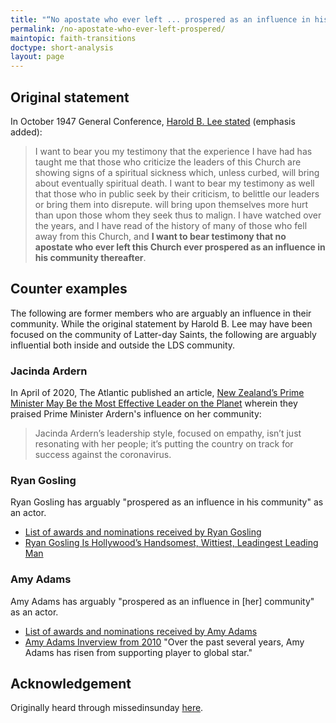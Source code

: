 ```yaml
---
title: "“No apostate who ever left ... prospered as an influence in his community thereafter”"
permalink: /no-apostate-who-ever-left-prospered/
maintopic: faith-transitions
doctype: short-analysis
layout: page
---
```


## Original statement

In October 1947 General Conference, [Harold B. Lee stated](https://archive.org/details/conferencereport1947sa/page/66/mode/2up/search/prospered) (emphasis added):

> I want to bear you my testimony that the experience I have had has taught me that those who criticize the leaders of this Church are showing signs of a spiritual sickness which, unless curbed, will bring about eventually spiritual death. I want to bear my testimony as well that those who in public seek by their criticism, to belittle our leaders or bring them into disrepute. will bring upon themselves more hurt than upon those whom they seek thus to malign. I have watched over the years, and I have read of the history of many of those who fell away from this Church, and **I want to bear testimony that no apostate who ever left this Church ever prospered as an influence in his community thereafter**.

## Counter examples

The following are former members who are arguably an influence in their community.  While the original statement by Harold B. Lee may have been focused on the community of Latter-day Saints, the following are arguably influential both inside and outside the LDS community. 

### Jacinda Ardern

In April of 2020, The Atlantic published an article, [New Zealand’s Prime Minister May Be the Most Effective Leader on the Planet](https://www.theatlantic.com/politics/archive/2020/04/jacinda-ardern-new-zealand-leadership-coronavirus/610237/) wherein they praised Prime Minister Ardern's influence on her community:

> Jacinda Ardern’s leadership style, focused on empathy, isn’t just resonating with her people; it’s putting the country on track for success against the coronavirus.

### Ryan Gosling

Ryan Gosling has arguably "prospered as an influence in his community" as an actor.

* [List of awards and nominations received by Ryan Gosling](https://en.wikipedia.org/wiki/List_of_awards_and_nominations_received_by_Ryan_Gosling)
* [Ryan Gosling Is Hollywood’s Handsomest, Wittiest, Leadingest Leading Man](https://www.gq.com/story/ryan-gosling-profile)

### Amy Adams

Amy Adams has arguably "prospered as an influence in [her] community" as an actor.

* [List of awards and nominations received by Amy Adams](https://en.wikipedia.org/wiki/List_of_awards_and_nominations_received_by_Amy_Adams)
* [Amy Adams Inverview from 2010](https://collider.com/amy-adams-interview-leap-year/) "Over the past several years, Amy Adams has risen from supporting player to global star."

## Acknowledgement

Originally heard through missedinsunday [here](https://www.missedinsunday.com/memes/other/no-apostate/).
